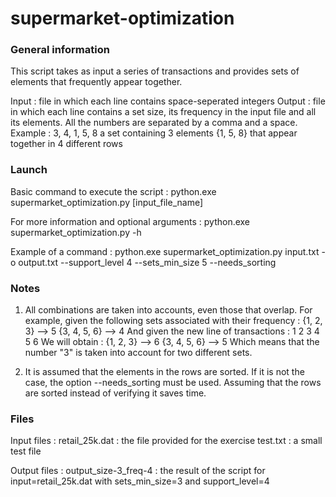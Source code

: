 # supermarket-optimization

### General information ###
This script takes as input a series of transactions and provides sets of elements that frequently appear together.

Input : file in which each line contains space-seperated integers
Output : file in which each line contains a set size, its frequency in the input file and all its elements. All the numbers are separated by a comma and a space. Example :
3, 4, 1, 5, 8
a set containing 3 elements {1, 5, 8} that appear together in 4 different rows

### Launch ###
Basic command to execute the script :
python.exe supermarket_optimization.py [input_file_name]

For more information and optional arguments :
python.exe supermarket_optimization.py -h

Example of a command :
python.exe supermarket_optimization.py input.txt -o output.txt --support_level 4 --sets_min_size 5 --needs_sorting

### Notes ###

1) All combinations are taken into accounts, even those that overlap. For example, given the following sets associated with their frequency :
{1, 2, 3} --> 5
{3, 4, 5, 6} --> 4
And given the new line of transactions :
1 2 3 4 5 6
We will obtain :
{1, 2, 3} --> 6
{3, 4, 5, 6} --> 5
Which means that the number "3" is taken into account for two different sets.

2) It is assumed that the elements in the rows are sorted. If it is not the case, the option --needs_sorting must be used. Assuming that the rows are sorted instead of verifying it saves time.

### Files ###

Input files :
retail_25k.dat : the file provided for the exercise
test.txt : a small test file

Output files :
output_size-3_freq-4 : the result of the script for input=retail_25k.dat with sets_min_size=3 and support_level=4 
